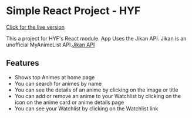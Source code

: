 # Simple React Project - HYF

 [Click for the live version](https://66832243a39c308a1f499224--poetic-bienenstitch-960054.netlify.app/)

This a project for HYF's React module. App Uses the Jikan API. Jikan is an unofficial MyAnimeList API.[Jikan API](https://jikan.moe/)

## Features

- Shows top Animes at home page
- You can search for animes by name
- You can see the details of an anime by clicking on the image or title
- You can add or remove an anime to your Watchlist by clicking on the icon on the anime card or anime details page
- You can see your Watchlist by clicking on the Watchlist link

